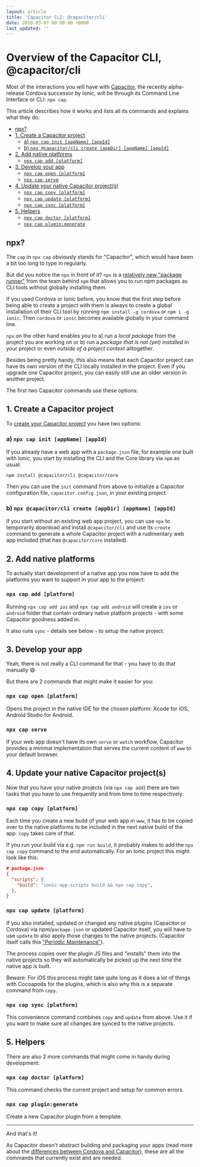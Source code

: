 ```yaml
---
layout: article
title: 'Capacitor CLI: @capacitor/cli'
date: 2018-03-07 00:00:00 +0000
last_updated: ''
---
```

# Overview of the Capacitor CLI, @capacitor/cli

Most of the interactions you will have with [Capacitor](what-is-capacitor.md), the recently alpha-release Cordova successor by Ionic, will be through its Command Line Interface or CLI: `npx cap`.

This article describes how it works and lists all its commands and explains what they do:

- [npx?](#npx)
- [1. Create a Capacitor project](#1-create-a-capacitor-project)
  * [a) `npx cap init [appName] [appId]`](#a-npx-cap-init-appname-appid)
  * [b) `npx @capacitor/cli create [appDir] [appName] [appId]`](#b-npx-capacitorcli-create-appdir-appname-appid)
- [2. Add native platforms](#2-add-native-platforms)
  * [`npx cap add [platform]`](#npx-cap-add-platform)
- [3. Develop your app](#3-develop-your-app)
  * [`npx cap open [platform]`](#npx-cap-open-platform)
  * [`npx cap serve`](#npx-cap-serve)
- [4. Update your native Capacitor project(s)](#4-update-your-native-capacitor-projects)
  * [`npx cap copy [platform]`](#npx-cap-copy-platform)
  * [`npx cap update [platform]`](#npx-cap-update-platform)
  * [`npx cap sync [platform]`](#npx-cap-sync-platform)
- [5. Helpers](#5-helpers)
  * [`npx cap doctor [platform]`](#npx-cap-doctor-platform)
  * [`npx cap plugin:generate`](#npx-cap-plugingenerate)

## npx?

The `cap` in `npx cap` obviously stands for "Capacitor", which would have been a bit too long to type in regularly.

But did you notice the `npx` in front of it? `npx` is a [relatively new "package runner"](http://blog.npmjs.org/post/162869356040/introducing-npx-an-npm-package-runner) from the team behind `npm` that allows you to run npm packages as CLI tools without globally installing them.

If you used Cordova or Ionic before, you know that the first step before being able to create a project with them is always to create a global installation of their CLI tool by running `npm install -g cordova` or `npm i -g ionic`. Then `cordova` or `ionic` becomes available globally in your command line.

`npx` on the other hand enables you to a) run a _local package_ from the project you are working on or b) run a _package that is not (yet) installed_ in your project or even _outside of a project context_ alltogether.

Besides being pretty handy, this also means that each Capacitor project can have its own version of the CLI locally installed in the project. Even if you upgrade one Capacitor project, you can easily still use an older version in another project.

The first two Capacitor commands use these options:

## 1. Create a Capacitor project

To [create your Capacitor project](https://capacitor.ionicframework.com/docs/getting-started/) you have two options:

### a) `npx cap init [appName] [appId]`

If you already have a web app with a `package.json` file, for example one built with Ionic, you start by installing the CLI and the Core library via `npm` as usual:

    npm install @capacitor/cli @capacitor/core

Then you can use the `init` command from above to initialize a Capacitor configuration file, `capacitor.config.json`, in your existing project.

### b) `npx @capacitor/cli create [appDir] [appName] [appId]`

If you start without an existing web app project, you can use `npx` to temporarily download and install `@capacitor/cli` and use its `create` command to generate a whole Capacitor project with a rudimentary web app included (that has `@capacitor/core` installed).

## 2. Add native platforms

To actually start development of a native app you now have to add the platforms you want to support in your app to the project:

### `npx cap add [platform]`

Running `npx cap add ios` and `npx cap add android` will create a `ios` or `android` folder that contain ordinary native platform projects - with some Capacitor goodness added in.

It also runs `sync` - details see below - to setup the native project.

## 3. Develop your app

Yeah, there is not really a CLI command for that - you have to do that manually 😄

But there are 2 commands that might make it easier for you:

### `npx cap open [platform]`

Opens the project in the native IDE for the chosen platform: Xcode for iOS, Android Studio for Android.

### `npx cap serve`

If your web app doesn't have its own `serve` or `watch` workflow, Capacitor provides a minimal implementation that serves the current content of `www` to your default browser.

## 4. Update your native Capacitor project(s)

Now that you have your native projects (via `npx cap add`) there are two tasks that you have to use frequently and from time to time respectively:

### `npx cap copy [platform]`

Each time you create a new build of your web app in `www`, it has to be copied over to the native platforms to be included in the next native build of the app. `copy` takes care of that.

If you run your build via e.g. `npm run build`, it probably makes to add the `npx cap copy` command to the end automatically. For an Ionic project this might look like this:

```json
# package.json
{
  "scripts": {
    "build": "ionic-app-scripts build && npx cap copy",
  },
}
```

### `npx cap update [platform]`

If you also installed, updated or changed any native plugins (Capacitor or Cordova) via npm/`package.json` or updated Capacitor itself, you will have to use `update` to also apply those changes to the native projects. (Capacitor itself calls this ["Periodic Maintenance"](https://capacitor.ionicframework.com/docs/basics/workflow/#4-periodic-maintenance)).

The process copies over the plugin JS files and "installs" them into the native projects so they will automatically be picked up the next time the native app is built.

Beware: For iOS this process might take quite long as it does a lot of things with Cocoapods for the plugins, which is also why this is a separate command from `copy`.

### `npx cap sync [platform]`

This convenience command combines `copy` and `update` from above. Use it if you want to make sure all changes are synced to the native projects.

## 5. Helpers

There are also 2 more commands that might come in handy during development:

### `npx cap doctor [platform]`

This command checks the current project and setup for common errors.

### `npx cap plugin:generate`

Create a new Capacitor plugin from a template.

---

And that's it!

As Capacitor doesn't abstract building and packaging your apps (read more about the [differences between Cordova and Capacitor](differences-to-cordova.md)), these are all the commands that currently exist and are needed.
